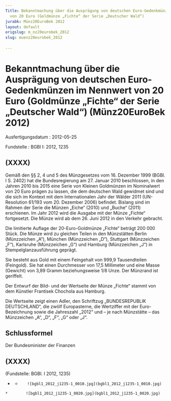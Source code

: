 ```yaml
---
Title: Bekanntmachung über die Ausprägung von deutschen Euro-Gedenkmünzen im Nennwert
  von 20 Euro (Goldmünze „Fichte“ der Serie „Deutscher Wald“)
jurabk: Münz20EuroBek 2012
layout: default
origslug: m_nz20eurobek_2012
slug: muenz20eurobek_2012

---
```


# Bekanntmachung über die Ausprägung von deutschen Euro-Gedenkmünzen im Nennwert von 20 Euro (Goldmünze „Fichte“ der Serie „Deutscher Wald“) (Münz20EuroBek 2012)

Ausfertigungsdatum
:   2012-05-25

Fundstelle
:   BGBl I: 2012, 1235


## (XXXX)

Gemäß den §§ 2, 4 und 5 des Münzgesetzes vom 16. Dezember 1999 (BGBl. I S. 2402) hat die Bundesregierung am 27. Januar 2010 beschlossen, in den Jahren 2010 bis 2015 eine Serie von Kleinen Goldmünzen im Nominalwert von 20 Euro prägen zu lassen, die dem deutschen Wald gewidmet sind und die sich im Kontext mit dem Internationalen Jahr der Wälder 2011 (UN-Resolution 61/193 vom 20. Dezember 2006) befindet. Bislang sind im Rahmen der Serie die Münzen „Eiche“ (2010) und „Buche“ (2011) erschienen. Im Jahr 2012 wird die Ausgabe mit der Münze „Fichte“ fortgesetzt. Die Münze wird ab dem 26. Juni 2012 in den Verkehr gebracht.

Die limitierte Auflage der 20-Euro-Goldmünze „Fichte“ beträgt 200 000 Stück. Die Münze wird zu gleichen Teilen in den Münzstätten Berlin (Münzzeichen „A“), München (Münzzeichen „D“), Stuttgart (Münzzeichen „F“), Karlsruhe (Münzzeichen „G“) und Hamburg (Münzzeichen „J“) in Stempelglanzausführung geprägt.

Sie besteht aus Gold mit einem Feingehalt von 999,9 Tausendteilen (Feingold). Sie hat einen Durchmesser von 17,5 Millimeter und eine Masse (Gewicht) von 3,89 Gramm beziehungsweise 1/8 Unze. Der Münzrand ist geriffelt.

Der Entwurf der Bild- und der Wertseite der Münze „Fichte“ stammt von dem Künstler Frantisek Chochola aus Hamburg.

Die Wertseite zeigt einen Adler, den Schriftzug „BUNDESREPUBLIK DEUTSCHLAND“, die zwölf Europasterne, die Wertziffer mit der Euro-Bezeichnung sowie die Jahreszahl „2012“ und – je nach Münzstätte – das Münzzeichen „A“, „D“, „F“, „G“ oder „J“.


## Schlussformel

Der Bundesminister der Finanzen


## (XXXX)

(Fundstelle: BGBl. I 2012, 1235)


*    *        ![bgbl1_2012_j1235-1_0010.jpg](bgbl1_2012_j1235-1_0010.jpg)
    *        ![bgbl1_2012_j1235-1_0020.jpg](bgbl1_2012_j1235-1_0020.jpg)


